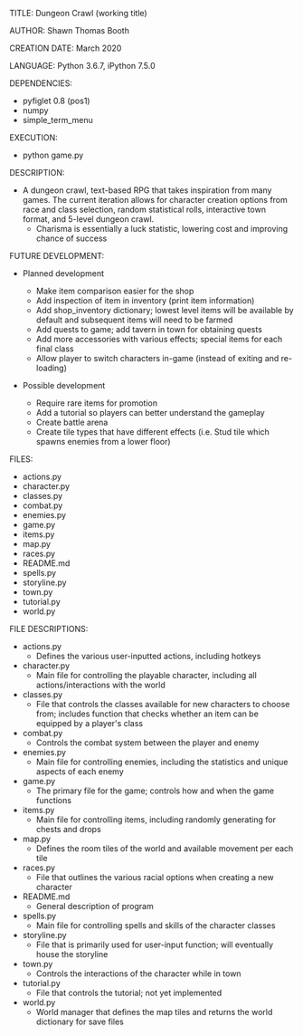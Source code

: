 TITLE: Dungeon Crawl (working title)

AUTHOR: Shawn Thomas Booth

CREATION DATE: March 2020

LANGUAGE: Python 3.6.7, iPython 7.5.0

DEPENDENCIES:
- pyfiglet 0.8 (pos1)
- numpy
- simple_term_menu

EXECUTION:
- python game.py
 
DESCRIPTION:
- A dungeon crawl, text-based RPG that takes inspiration from many games. The current iteration allows for character 
  creation options from race and class selection, random statistical rolls, interactive town format, and 5-level dungeon
  crawl.  
  - Charisma is essentially a luck statistic, lowering cost and improving chance of success

FUTURE DEVELOPMENT:
- Planned development
    - Make item comparison easier for the shop
    - Add inspection of item in inventory (print item information)
    - Add shop_inventory dictionary; lowest level items will be available by default and subsequent items will need to 
      be farmed
    - Add quests to game; add tavern in town for obtaining quests
    - Add more accessories with various effects; special items for each final class
    - Allow player to switch characters in-game (instead of exiting and re-loading)

- Possible development
    - Require rare items for promotion
    - Add a tutorial so players can better understand the gameplay
    - Create battle arena
    - Create tile types that have different effects (i.e. Stud tile which spawns enemies from a lower floor)

FILES:
- actions.py
- character.py
- classes.py
- combat.py
- enemies.py
- game.py
- items.py
- map.py
- races.py
- README.md
- spells.py
- storyline.py
- town.py
- tutorial.py
- world.py

FILE DESCRIPTIONS:
- actions.py
    - Defines the various user-inputted actions, including hotkeys
- character.py
    - Main file for controlling the playable character, including all actions/interactions with the world
- classes.py
    - File that controls the classes available for new characters to choose from; includes function that checks whether 
      an item can be equipped by a player's class
- combat.py
    - Controls the combat system between the player and enemy
- enemies.py
    - Main file for controlling enemies, including the statistics and unique aspects of each enemy
- game.py
    - The primary file for the game; controls how and when the game functions
- items.py
    - Main file for controlling items, including randomly generating for chests and drops
- map.py
    - Defines the room tiles of the world and available movement per each tile
- races.py
    - File that outlines the various racial options when creating a new character
- README.md
    - General description of program
- spells.py
    - Main file for controlling spells and skills of the character classes
- storyline.py
    - File that is primarily used for user-input function; will eventually house the storyline
- town.py
    - Controls the interactions of the character while in town
- tutorial.py
    - File that controls the tutorial; not yet implemented
- world.py
    - World manager that defines the map tiles and returns the world dictionary for save files
